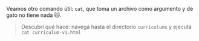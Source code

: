 Veamos otro comando útil: `cat`, que toma un archivo como argumento y de gato no tiene nada :cat:. 

> Descubrí qué hace: navegá hasta el directorio `currículums` y ejecutá `cat curriculum-v1.html`    